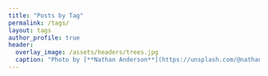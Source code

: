 ```yaml
---
title: "Posts by Tag"
permalink: /tags/
layout: tags
author_profile: true
header:
  overlay_image: /assets/headers/trees.jpg
  caption: "Photo by [**Nathan Anderson**](https://unsplash.com/@nathananderson) on [**Unsplash**](https://unsplash.com/photos/-6SPgTK2pOE)"
---
```

